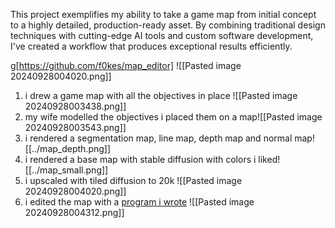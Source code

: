 This project exemplifies my ability to take a game map from initial concept to a highly detailed, production-ready asset. By combining traditional design techniques with cutting-edge AI tools and custom software development, I've created a workflow that produces exceptional results efficiently.  

g[https://github.com/f0kes/map_editor]
![[Pasted image 20240928004020.png]]

1. i drew a game map with all the objectives in place
![[Pasted image 20240928003438.png]]
2. my wife modelled the objectives i placed them on a map![[Pasted image 20240928003543.png]]
3. i rendered a segmentation map, line map, depth map and normal map![[../map_depth.png]]
4. i rendered a base map with stable diffusion with colors i liked![[../map_small.png]]
5. i upscaled with tiled diffusion to 20k
   ![[Pasted image 20240928004020.png]]
6. i edited the map with a [program i wrote](https://github.com/f0kes/map_editor) ![[Pasted image 20240928004312.png]]